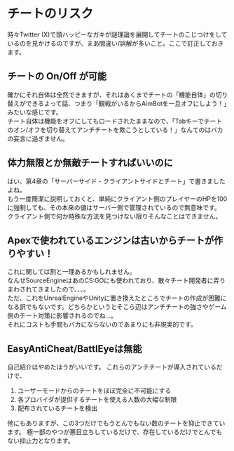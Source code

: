 # チートのリスク
時々Twitter (X)で頭ハッピーなガキが謎理論を展開してチートのこじつけをしているのを見かけるのですが、まあ間違い/誤解が多いこと。ここで訂正しておきます。

## チートの On/Off が可能
確かにそれ自体は全然できますが、それはあくまでチートの「機能自体」の切り替えができるよって話、つまり「観戦がいるからAimBotを一旦オフにしよう！」みたいな感じです。  
チート自体は機能をオフにしてもロードされたままなので、「Tabキーでチートのオン/オフを切り替えてアンチチートを欺こうとしている！」なんてのはバカの妄言に過ぎません。

## 体力無限とか無敵チートすればいいのに
はい、第4章の「サーバーサイド・クライアントサイドとチート」で書きましたよね。  
もう一度簡潔に説明しておくと、単純にクライアント側のプレイヤーのHPを100に強制しても、その本来の値はサーバー側で管理されているので無意味です。  
クライアント側で何か特殊な方法を見つけない限りそんなことはできません。

## Apexで使われているエンジンは古いからチートが作りやすい！
これに関しては割と一理あるかもしれません。  
なんせSourceEngineはあのCS:GOにも使われており、散々チート開発者に弄りまわされてきましたので、、、。  
ただ、これをUnrealEngineやUnityに置き換えたところでチートの作成が困難になる訳でもないです。どちらかというとそこら辺はアンチチートの強さやゲーム側のチート対策に影響されるのでね…。  
それにコストも手間もバカにならないのであまりにも非現実的です。

## EasyAntiCheat/BattlEyeは無能
自己紹介はやめたほうがいいです。
これらのアンチチートが導入されているだけで、

1. ユーザーモードからのチートをほぼ完全に不可能にする
2. 各プロバイダが提供するチートを使える人数の大幅な制限
3. 配布されているチートを検出

他にもありますが、この3つだけでもうとんでもない数のチートを抑止できています。
極一部のやつが悪目立ちしているだけで、存在しているだけでとんでもない抑止力となります。